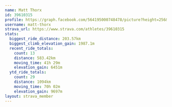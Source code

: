 ```yaml
---
name: Matt Thorx
id: 39610315
profile: https://graph.facebook.com/564195000748478/picture?height=256&width=256
username: matt-thorx
strava_url: https://www.strava.com/athletes/39610315
stats:
  biggest_ride_distance: 203.57km
  biggest_climb_elevation_gain: 1987.1m
  recent_ride_totals:
    count: 13
    distance: 583.42km
    moving_time: 41h 29m
    elevation_gain: 6451m
  ytd_ride_totals:
    count: 29
    distance: 1094km
    moving_time: 70h 02m
    elevation_gain: 9697m
layout: strava_member
--- 
```

